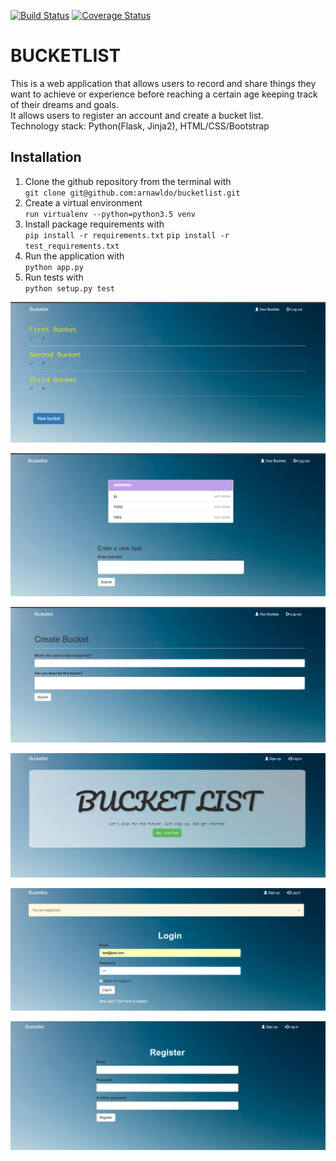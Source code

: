 [![Build Status](https://travis-ci.org/arnawldo/bucketlist.svg?branch=master)](https://travis-ci.org/arnawldo/bucketlist)
[![Coverage Status](https://coveralls.io/repos/github/arnawldo/bucketlist/badge.svg?branch=master)](https://coveralls.io/github/arnawldo/bucketlist?branch=master)  

# BUCKETLIST
This is a web application that  allows users to record and share things they want to achieve or experience before reaching a certain age keeping track of their dreams and goals.  
It allows users to register an account and create a bucket list.  
Technology stack: Python(Flask, Jinja2), HTML/CSS/Bootstrap  

## Installation  
1. Clone the github repository from the terminal with   
`git clone git@github.com:arnawldo/bucketlist.git`  
2. Create a virtual environment  
`run virtualenv --python=python3.5 venv`
3. Install package requirements with    
`pip install -r requirements.txt`
`pip install -r test_requirements.txt`  
4. Run the application with  
`python app.py`  
5. Run tests with  
`python setup.py test`
  
![buckets](readme-files/buckets.png)   

![buckets tasks](readme-files/bucket_tasks.png)
  
![craete buckets](readme-files/create-bucket.png)
  
![home_page](readme-files/home_page.png)
  
![login](readme-files/login.png)

![register](readme-files/register.png)
